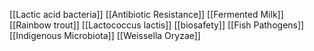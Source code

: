 [[Lactic acid bacteria]]
[[Antibiotic Resistance]]
[[Fermented Milk]]
[[Rainbow trout]]
[[Lactococcus lactis]]
[[biosafety]]
[[Fish Pathogens]]
[[Indigenous Microbiota]]
[[Weissella Oryzae]]
